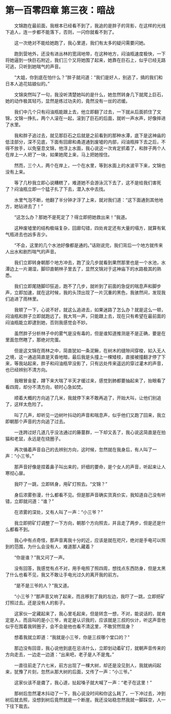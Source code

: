 # 第一百零四章 第三夜：暗战


　　文锦跑在最前面，我根本已经看不到了，我追的是胖子的背影，在这样的光线下追人，连一步都不能落下，否则，一闪你就看不到了。

　　这一次绝对不能给她跑了，我心里道，我们有太多的疑问需要问她。

　　跑到营地外，还没有进丛林的宽阔地带，在这种地方，闷油瓶速度极快，一下将她逼到一快巨石附近，我们三个又将她围了起来，她靠在巨石上，似乎已经无路可逃，只听到她喘气的声音。

　　“大姐，你到底在怕什么？”胖子就问道：“我们是好人，别逃了，搞的我们和日本人追花姑娘似的。”

　　文锦突然叫了一句，我没听清楚她叫的是什么，她忽然转身几下就爬上巨石，她的动作极其轻巧，显然是练过功夫的，竟然没有一丝的迟缓。

　　我们中几个只有闷油瓶能跟上去，他立即翻了过去，一下就从后面抓住了文锦，文锦一挣扎，两个人滚在一起，滚到了巨石的后面，就听一声水声，好像摔进了水里。

　　我和胖子追过去，就见那巨石之后就是之前看到的那种水潭，底下是这神庙的低洼部分，深不见底，下面有回廊和甬道通到废墟的内部，闷油瓶摔下去之后，不得不放手，以免窒息文锦，他浮上水面，我心说这一次肯定抓着了，和胖子两个人在岸上一人把了一块，如果她爬上来，马上把她按住。

　　然而，三个人，两个在岸上，一个在水里，等到水面上的水波平下来，文锦也没有上来。

　　等了几秒我立即心说糟糕了，难道她不会游泳沉下去了，这不是给我们害死了？闷油瓶立即一个猛子扎了下去，潜入水中去找。

　　水里气泡不断，他翻了半分钟才浮了上来，就对我们道：“这下面通到其他地方，她钻进去了！”

　　“这怎么办？那她不是死定了？得立即把她救出来！”我道。

　　这种废墟里的结构极端复杂，回廊勾错，四处肯定还有大量的塌方，就算有氧气瓶进去也凶多吉少。

　　“不会，这里的几个水池好像都是通的。”话刚说完，我们背后一个地方就传来人出水和剧烈喘气的声音。

　　我们立即转身朝那个地方冲去，跑了没几步就看到果然那里也是一个水池，水潭边上一片潮湿，脚印直朝林子里去了，显然文锦对于这神庙下的水路极其的熟悉。

　　我们立即尾随脚印狂追，跑不了几步，就听到了前面的急促的喘息声和脚步声，立即加速，就在这时候，我的头顶出现了一片沉重的黑色，我骇然间，发现我们追进了雨林里。

　　我顿了一下，心说不好，就这么追进去，如果迷路了怎么办？就是这么一顿，闷油瓶和胖子立即就跑远了。我大骂一声，只能跟上去，现在只有希望在最前面的闷油瓶能立即逮到她，否则我感觉会不妙。

　　虽然胖子分析林子中的雾气是没有毒的，但是谁知道推测是不是正确，要是在里面忽然瞎了，那绝对完蛋。

　　但是这文锦在雨林之中，简直犹如一条泥鳅，在树木的缝隙间穿梭，如入无人之境，这一通追简直是天昏地暗，最后我是头撞上一棵矮枝，直接被撞翻才停了下来，等我站起来，胖子和闷油瓶早没影了，只有远处传来遥远的穿过灌木的声音，也已经辨别不清方向。

　　我眼冒金星，蹲下来大喘了半天才缓过来，感觉到肺都要抽起来了，抬眼看了看四周，却分不清方向，顿时心急如焚。

　　顺着大概的方向追了几米，我就停下来不敢再追了，开始大叫，让他们别追了，这样太危险了。

　　叫了几声，却听见一边树叶抖动的声音和喘息声，似乎他们又跑了回来，我立即朝那个声音的方向追了过去。

　　一连跨过好几道几乎没法通过的藤蔓群，一下却又丢了，我心说这简直是在拍猫和老鼠，永远是在绕圈子。

　　再次循着声音自己的去辨别方向，这时候，忽然就在我身后，有人叫了一声：“小三爷。”

　　那声音好像是捏着鼻子叫出来的，奸细的要命，是个女人的声音，听起来让人寒彻心扉。

　　我吓了一跳，立即转身，用矿灯照去。“文锦？”

　　身后浓雾弥漫，什么都看不见。但是那声音确实货真价实，我知道自己没有听错，立即就问道：“谁？”

　　在浓雾的深处，又有人叫了一声：“小三爷？”

　　我立即把矿灯调整了一下方向，朝那个方向照去，并且走了两步，但是还是什么都看不到。

　　我心中有点奇怪，那声音离我十分的近，应该是就在咫尺，绝对是手电可以照到的范围，为什么会没有人，难道那人藏着？

　　“你是谁？”我又问了一声。

　　没有回答，我感觉有点不对，用手电照了照四周，想找点东西防身，但是太黑了什么也看不见，我又不敢让手电光过久的离开我的前方。

　　“是不是三爷的人？”我又道。

　　“小三爷？”那声音又响了起来，而且移到了我的左边，我吓了一跳，立即把矿灯照过去。还是没有人的影子。

　　这家伙一定藏起来了，我心里毛起来，但是转念一想，不对，能说话的，就肯定是人，而且叫的是小三爷，肯定是认识我的，应该就是三叔的伙计，听这声音他似乎在围着我转圈子，会不会是他也看不清这里，不敢贸然现身？

　　想着我就立即道：“我就是小三爷，你是三叔哪个堂口的？”

　　那边没有回音，我心说他到底在忌讳什么，立即划动着矿灯，就朝声音传来的方向走去，一边走一边道：“出来吧，老子是人不是鬼。”

　　一直往前走了六七米，前方出现了一棵大树，却还是没见到人，我就纳闷起来，犹豫了片刻，忽然从那大树的后面，又传了一声：“小三爷。”

　　这家伙该不是聋了，我心道，扯起嗓子就大喊了一声：“老子在这里！”

　　那树后忽然灌木抖动了一下，我心说没时间和你这么耗了，一下冲过去，冲到树后就去照，没想到树后竟然就是一个断崖。我还没站稳忽然我就一脚踩空，人一下往下栽去。

